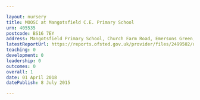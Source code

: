 ```yaml
---

layout: nursery
title: MOOSC at Mangotsfield C.E. Primary School
urn: 405535
postcode: BS16 7EY
address: Mangotsfield Primary School, Church Farm Road, Emersons Green, Bristol, Avon, BS16 7EY
latestReportUrl: https://reports.ofsted.gov.uk/provider/files/2499502/urn/405535.pdf
teaching: 0
development: 0
leadership: 0
outcomes: 0
overall: 1
date: 01 April 2018 
datePublish: 8 July 2015

---
```


